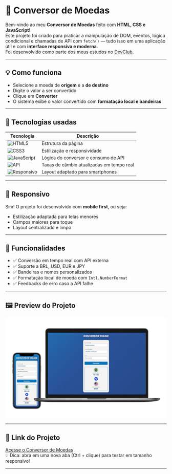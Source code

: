 # 💱 Conversor de Moedas

Bem-vindo ao meu **Conversor de Moedas** feito com **HTML, CSS e JavaScript**!  
Este projeto foi criado para praticar a manipulação de DOM, eventos, lógica condicional e chamadas de API com `fetch()` — tudo isso em uma aplicação útil e com **interface responsiva e moderna**.  
Foi desenvolvido como parte dos meus estudos no <a href="https://rodolfomori.com.br" target="_blank">DevClub</a>.

---

## 💡 Como funciona

- Selecione a moeda de **origem** e a **de destino**
- Digite o valor a ser convertido
- Clique em **Converter**
- O sistema exibe o valor convertido com **formatação local e bandeiras**

---

## 🧪 Tecnologias usadas

| Tecnologia | Descrição |
|------------|------------|
| ![HTML5](https://img.shields.io/badge/HTML5-E34F26?style=flat&logo=html5&logoColor=white) | Estrutura da página |
| ![CSS3](https://img.shields.io/badge/CSS3-1572B6?style=flat&logo=css3&logoColor=white)| Estilização e responsividade |
| ![JavaScript](https://img.shields.io/badge/JavaScript-F7DF1E?style=flat&logo=javascript&logoColor=black)| Lógica do conversor e consumo de API |
| ![API](https://img.shields.io/badge/API-ExchangeRateHost-informational?style=flat&color=7a7a7a)| Taxas de câmbio atualizadas em tempo real |
| ![Responsivo](https://img.shields.io/badge/Responsivo-Mobile%20First-00c4cc?style=flat)| Layout adaptado para smartphones |

---

## 📱 Responsivo

Sim! O projeto foi desenvolvido com **mobile first**, ou seja:
- Estilização adaptada para telas menores
- Campos maiores para toque
- Layout centralizado e limpo

---

## 🔁 Funcionalidades

- ✅ Conversão em tempo real com API externa
- ✅ Suporte a BRL, USD, EUR e JPY
- ✅ Bandeiras e nomes personalizados
- ✅ Formatação local de moeda com `Intl.NumberFormat`
- ✅ Feedbacks de erro caso a API falhe

---

## 🖼️ Preview do Projeto

<img src="./assets/ImgMoeda.png"/>

---

## 🚀 Link do Projeto
[Acesse o Conversor de Moedas](https://brunowace.github.io/conversor-de-moedas/)  
💡 Dica: abra em uma nova aba (Ctrl + clique) para testar em tamanho responsivo!

---

